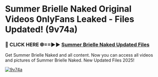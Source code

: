 # Summer Brielle Naked Original Videos 0nlyFans Leaked - Files Updated! (9v74a)

<h3>🔴 CLICK HERE 🌐==►► <a href="https://tinyurl.com/up5wt9bj" rel="nofollow">Summer Brielle Naked Updated Files</a></h3>

Get Summer Brielle Naked and all content. Now you can access all videos and pictures of Summer Brielle Naked. New Updated Files 2025!

[![9v74a](https://i.imgur.com/ABiUzMV.gif)](https://tinyurl.com/up5wt9bj)
